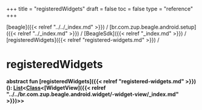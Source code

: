 +++
title = "registeredWidgets"
draft = false
toc = false
type = "reference"
+++

[beagle]({{< relref "../../_index.md" >}}) / [br.com.zup.beagle.android.setup]({{< relref "../_index.md" >}}) / [BeagleSdk]({{< relref "_index.md" >}}) / [registeredWidgets]({{< relref "registered-widgets.md" >}}) / 



# registeredWidgets  
  
<b><b>abstract fun [registeredWidgets]({{< relref "registered-widgets.md" >}})(): [List](https://kotlinlang.org/api/latest/jvm/stdlib/kotlin.collections/-list/index.html)<[Class](https://developer.android.com/reference/kotlin/java/lang/Class.html)<[WidgetView]({{< relref "../../br.com.zup.beagle.android.widget/-widget-view/_index.md" >}})>></b></b>  



